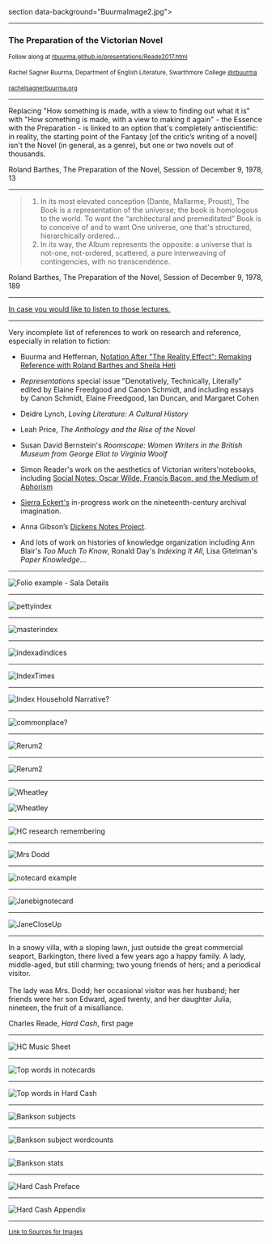 section data-background="BuurmaImage2.jpg"></section>

---

### The Preparation of the Victorian Novel

<small>Follow along at [rbuurma.github.io/presentations/Reade2017.html](rbuurma.github.io/presentations/Reade2017.html)</small>
<br>
<br><small>Rachel Sagner Buurma, Department of English Literature, Swarthmore College [@rbuurma](http://twitter.com/rbuurma)</small>
<br>
<br><small>[rachelsagnerbuurma.org](http://rachelsagnerbuurma.org)</small>

---

<section style="text-align: left;">Replacing "How something is made, with a view to finding out what it is" with "How something is made, with a view to making it again" - the Essence with the Preparation - is linked to an option that's completely antiscientific: in reality, the starting point of the Fantasy [of the critic’s writing of a novel] isn't the Novel (in general, as a genre), but one or two novels out of thousands.

Roland Barthes, The Preparation of the Novel, Session of December 9, 1978, 13

---

> 1. In its most elevated conception (Dante, Mallarme, Proust), The Book is a representation of the universe; the book is homologous to the world. To want the “architectural and premeditated” Book is to conceive of and to want One universe, one that's structured, hierarchically ordered…
> 2. In its way, the Album represents the opposite: a universe that is not-one, not-ordered, scattered, a pure interweaving of contingencies, with no transcendence.

Roland Barthes, The Preparation of the Novel, Session of December 9, 1978, 189

---

[In case you would like to listen to those lectures.](http://www.openculture.com/2014/07/listen-to-roland-barthes-deliver-his-40-hour-lecture-course-la-preparation-du-roman-in-french-1978-80.html)

---

Very incomplete list of references to work on research and reference, especially in relation to fiction:

+ Buurma and Heffernan, [Notation After "The Reality Effect": Remaking Reference with Roland Barthes and Sheila Heti](http://works.swarthmore.edu/cgi/viewcontent.cgi?article=1171&context=fac-english-lit)

+ *Representations* special issue "Denotatively, Technically, Literally" edited by Elaine Freedgood and Canon Schmidt, and including essays by Canon Schmidt, Elaine Freedgood, Ian Duncan, and Margaret Cohen

+ Deidre Lynch, *Loving Literature: A Cultural History*

+ Leah Price, *The Anthology and the Rise of the Novel*

+ Susan David Bernstein's *Roomscape: Women Writers in the British Museum from George Eliot to Virginia Woolf*

+ Simon Reader's work on the aesthetics of Victorian writers'notebooks, including [Social Notes: Oscar Wilde, Francis Bacon, and the Medium of Aphorism](http://www.tandfonline.com/doi/abs/10.1080/13555502.2013.860394)

+ [Sierra Eckert's](https://sceckert.github.io/) in-progress work on the nineteenth-century archival imagination.

+ Anna Gibson’s [Dickens Notes Project](http://dickensnotes.com/).

+ And lots of work on histories of knowledge organization including Ann Blair's *Too Much To Know*, Ronald Day's *Indexing It All*, Lisa Gitelman's *Paper Knowledge*...


---

![Folio example - Sala Details](WheatleyImages/image7.jpg)

---

![pettyindex](WheatleyImages/image18.jpg)

---

![masterindex](WheatleyImages/image19.jpg)

---

![indexadindices](WheatleyImages/image20.png)

---

![IndexTimes](WheatleyImages/image21.jpg)

---

![Index Household Narrative?](WheatleyImages/image22.jpg)

---

![commonplace?](WheatleyImages/image23.jpg)

---

![Rerum2](WheatleyImages/image24.jpg)

---

![Rerum2](WheatleyImages/image25.jpg)

---

![Wheatley](WheatleyImages/Impossibility.png)

![Wheatley](WheatleyImages/AlwaysGrowing.png)

---

![HC research remembering](WheatleyImages/image8.jpg)

---

![Mrs Dodd](WheatleyImages/image9.png)

---

![notecard example](WheatleyImages/image10.png)

---

![Janebignotecard](WheatleyImages/image11.png)

---

![JaneCloseUp](WheatleyImages/image12.png)

---

In a snowy villa, with a sloping lawn, just outside the great commercial
seaport, Barkington, there lived a few years ago a happy family. A
lady, middle-aged, but still charming; two young friends of hers; and a
periodical visitor.
<br>
<br>
The lady was Mrs. Dodd; her occasional visitor was her husband; her
friends were her son Edward, aged twenty, and her daughter Julia,
nineteen, the fruit of a misalliance.

Charles Reade, *Hard Cash*, first page

---

![HC Music Sheet](WheatleyImages/HCMusic.png)

---

![Top words in notecards](WheatleyImages/Notecards-counts.png)

---

![Top words in Hard Cash](WheatleyImages/HC-counts.png)

---

![Bankson subjects](WheatleyImages/Bankson-subjects.png)

---

![Bankson subject wordcounts](WheatleyImages/Bankson-subject-wordcounts.png)

---

![Bankson stats](WheatleyImages/Bankson-stats.png)

---

![Hard Cash Preface](HardCashPreface.png)

---

![Hard Cash Appendix](HardCashAppendix.png)

---

<small>[Link to Sources for Images]()</small>
